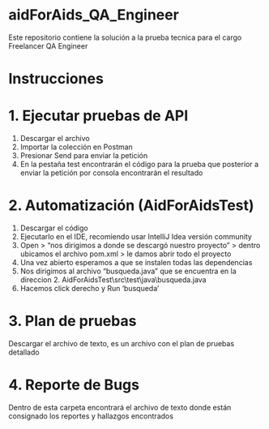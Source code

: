 # aidForAids_QA_Engineer
Este repositorio contiene la solución a la prueba tecnica para el cargo Freelancer QA Engineer

# Instrucciones

# 1. Ejecutar pruebas de API

1. Descargar el archivo
2. Importar la colección en Postman
3. Presionar Send para enviar la petición
4. En la pestaña test encontrarán el código para la prueba que posterior a enviar la petición por consola encontrarán el resultado

# 2. Automatización (AidForAidsTest)

1. Descargar el código
2. Ejecutarlo en el IDE, recomiendo usar IntelliJ Idea versión community
3. Open > “nos dirigimos a donde se descargó nuestro proyecto” > dentro ubicamos el archivo pom.xml > le damos abrir todo el proyecto
4. Una vez abierto esperamos a que se instalen todas las dependencias
5. Nos dirigimos al archivo “busqueda.java” que se encuentra en la direccion 2. AidForAidsTest\src\test\java\busqueda.java
6. Hacemos click derecho y Run ‘busqueda’

# 3. Plan de pruebas

Descargar el archivo de texto, es un archivo con el plan de pruebas detallado

# 4. Reporte de Bugs

Dentro de esta carpeta encontrará el archivo de texto donde están consignado los reportes y hallazgos encontrados